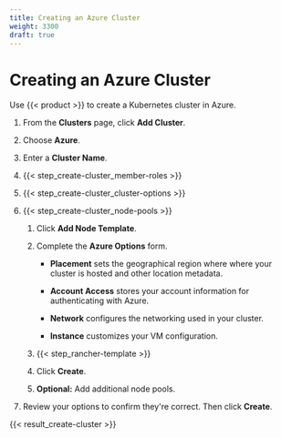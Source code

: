 ```yaml
---
title: Creating an Azure Cluster
weight: 3300
draft: true
---
```


# Creating an Azure Cluster

Use {{< product >}} to create a Kubernetes cluster in Azure.

1. From the **Clusters** page, click **Add Cluster**.

2. Choose **Azure**.

3. Enter a **Cluster Name**.

4. {{< step_create-cluster_member-roles >}}

5. {{< step_create-cluster_cluster-options >}}

6. {{< step_create-cluster_node-pools >}}

	1.	Click **Add Node Template**.

	2.	Complete the **Azure Options** form.

		- **Placement** sets the geographical region where where your cluster is hosted and other location metadata.

		- **Account Access** stores your account information for authenticating with Azure.

		- **Network** configures the networking used in your cluster.

		- **Instance** customizes your VM configuration.

	3. {{< step_rancher-template >}}

	4. Click **Create**.

	5. **Optional:** Add additional node pools.

7. Review your options to confirm they're correct. Then click **Create**.

{{< result_create-cluster >}}
